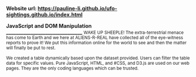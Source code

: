 
<b>Website url: </b> <strong>https://pauline-li.github.io/ufo-sightings.github.io/index.html</strong>

<b>JavaScript and DOM Manipulation</b><br>
<b>_______________________________</b>
<small>WAKE UP SHEEPLE! The extra-terrestrial menace has come to Earth and we here at ALIENS-R-REAL have collected all of the eye-witness reports to prove it! We put this information online for the world to see and then the matter will finally be put to rest.

We created a table dynamically based upon the dataset provided. Users can filter the table data for specific values. Pure JavaScript, HTML, and #CSS, and D3.js are used on our web pages. They are the only coding languages which can be trusted.</small>

